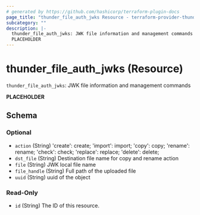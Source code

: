```yaml
---
# generated by https://github.com/hashicorp/terraform-plugin-docs
page_title: "thunder_file_auth_jwks Resource - terraform-provider-thunder"
subcategory: ""
description: |-
  thunder_file_auth_jwks: JWK file information and management commands
  PLACEHOLDER
---
```


# thunder_file_auth_jwks (Resource)

`thunder_file_auth_jwks`: JWK file information and management commands

__PLACEHOLDER__



<!-- schema generated by tfplugindocs -->
## Schema

### Optional

- `action` (String) 'create': create; 'import': import; 'copy': copy; 'rename': rename; 'check': check; 'replace': replace; 'delete': delete;
- `dst_file` (String) Destination file name for copy and rename action
- `file` (String) JWK local file name
- `file_handle` (String) Full path of the uploaded file
- `uuid` (String) uuid of the object

### Read-Only

- `id` (String) The ID of this resource.


